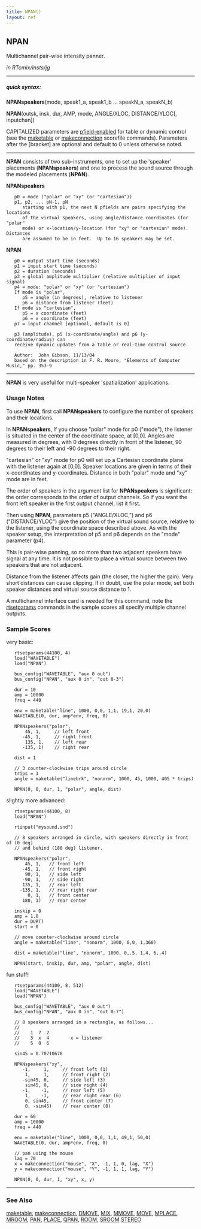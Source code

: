 ```yaml
---
title: NPAN()
layout: ref
---
```


## NPAN

Multichannel pair-wise intensity panner.

*in RTcmix/insts/jg*  
  

-----

##### quick syntax:

**NPANspeakers**(mode, speak1\_a, speak1\_b ... speakN\_a, speakN\_b)  
  
**NPAN**(outsk, insk, dur, AMP, mode, ANGLE/XLOC, DISTANCE/YLOC\[,
inputchan\])

CAPITALIZED parameters are [pfield-enabled](pfield-enabled.html) for
table or dynamic control (see the
[maketable](../scorefile/maketable.html) or
[makeconnection](../scorefile/makeconnection.html) scorefile
commands). Parameters after the \[bracket\] are optional and default to
0 unless otherwise noted.

-----

  
**NPAN** consists of two sub-instruments, one to set up the 'speaker'
placements (**NPANspeakers**) and one to process the sound source
through the modeled placements (**NPAN**).  
  
  
<span id="NPANspeakers"></span> **NPANspeakers**  

``` 
   p0 = mode ("polar" or "xy" (or "cartesian"))
   p1, p2, ... pN-1, pN
      starting with p1, the next N pfields are pairs specifying the locations
      of the virtual speakers, using angle/distance coordinates (for "polar"
      mode) or x-location/y-location (for "xy" or "cartesian" mode).  Distances
      are assumed to be in feet.  Up to 16 speakers may be set.
```

  
<span id="NPAN"></span> **NPAN**  

``` 
   p0 = output start time (seconds)
   p1 = input start time (seconds)
   p2 = duration (seconds)
   p3 = global amplitude multiplier (relative multiplier of input signal)
   p4 = mode: "polar" or "xy" (or "cartesian")
   If mode is "polar",
      p5 = angle (in degrees), relative to listener
      p6 = distance from listener (feet)
   If mode is "cartesian",
      p5 = x coordinate (feet)
      p6 = x coordinate (feet)
   p7 = input channel [optional, default is 0]

   p3 (amplitude), p5 (x-coordinate/angle) and p6 (y-coordinate/radius) can
   receive dynamic updates from a table or real-time control source.

   Author:  John Gibson, 11/13/04
   based on the description in F. R. Moore, "Elements of Computer Music," pp. 353-9
```

  

-----

  
**NPAN** is very useful for multi-speaker 'spatialization' applications.

### Usage Notes

To use **NPAN**, first call **NPANspeakers** to configure the number of
speakers and their locations.

In **NPANspeakers**, If you choose "polar" mode for p0 ("mode"), the
listener is situated in the center of the coordinate space, at \[0,0\].
Angles are measured in degrees, with 0 degrees directly in front of the
listener, 90 degrees to their left and -90 degrees to their right.

"cartesian" or "xy" mode for p0 will set up a Cartesian coordinate plane
with the listener again at \[0,0\]. Speaker locations are given in terms
of their x-coordinates and y-coordinates. Distance in both "polar" mode
and "xy" mode are in feet.

The order of speakers in the argument list for **NPANspeakers** is
significant: the order corresponds to the order of output channels. So
if you want the front left speaker in the first output channel, list it
first.

Then using **NPAN**, parameters p5 ("ANGLE/XLOC,") and p6
("DISTANCE/YLOC") give the position of the virtual sound source,
relative to the listener, using the coordinate space described above. As
with the speaker setup, the interpretation of p5 and p6 depends on the
"mode" parameter (p4).

This is pair-wise panning, so no more than two adjacent speakers have
signal at any time. It is not possible to place a virtual source between
two speakers that are not adjacent.

Distance from the listener affects gain (the closer, the higher the
gain). Very short distances can cause clipping. If in doubt, use the
polar mode, set both speaker distances and virtual source distance to 1.

A multichannel interface card is needed for this command, note the
[rtsetparams](../scorefile/rtsetparams.html) commands in the sample
scores all specify multiple channel outputs.

### Sample Scores

very basic:

``` 
   rtsetparams(44100, 4)
   load("WAVETABLE")
   load("NPAN")

   bus_config("WAVETABLE", "aux 0 out")
   bus_config("NPAN", "aux 0 in", "out 0-3")

   dur = 10
   amp = 10000
   freq = 440

   env = maketable("line", 1000, 0,0, 1,1, 19,1, 20,0)
   WAVETABLE(0, dur, amp*env, freq, 0)

   NPANspeakers("polar",
       45, 1,     // left front
      -45, 1,     // right front
       135, 1,    // left rear
      -135, 1)    // right rear

   dist = 1

   // 3 counter-clockwise trips around circle
   trips = 3
   angle = maketable("linebrk", "nonorm", 1000, 45, 1000, 405 * trips)

   NPAN(0, 0, dur, 1, "polar", angle, dist)
```

  
  
slightly more advanced:

``` 
   rtsetparams(44100, 8)
   load("NPAN")

   rtinput("mysound.snd")

   // 8 speakers arranged in circle, with speakers directly in front of (0 deg)
   // and behind (180 deg) listener.

   NPANspeakers("polar",
       45, 1,   // front left
      -45, 1,   // front right
       90, 1,   // side left
      -90, 1,   // side right
      135, 1,   // rear left
     -135, 1,   // rear right rear
        0, 1,   // front center
      180, 1)   // rear center

   inskip = 0
   amp = 1.0
   dur = DUR()
   start = 0

   // move counter-clockwise around circle
   angle = maketable("line", "nonorm", 1000, 0,0, 1,360)

   dist = maketable("line", "nonorm", 1000, 0,.5, 1,4, 6,.4)

   NPAN(start, inskip, dur, amp, "polar", angle, dist)
```

  
  
fun stuff\!

``` 
   rtsetparams(44100, 8, 512)
   load("WAVETABLE")
   load("NPAN")

   bus_config("WAVETABLE", "aux 0 out")
   bus_config("NPAN", "aux 0 in", "out 0-7")

   // 8 speakers arranged in a rectangle, as follows...
   //
   //    1  7  2
   //    3  x  4        x = listener
   //    5  8  6

   sin45 = 0.70710678

   NPANspeakers("xy",
      -1,     1,     // front left (1)
       1,     1,     // front right (2)
      -sin45, 0,     // side left (3)
       sin45, 0,     // side right (4)
      -1,    -1,     // rear left (5)
       1,    -1,     // rear right rear (6)
       0, sin45,     // front center (7)
       0, -sin45)    // rear center (8)

   dur = 60
   amp = 10000
   freq = 440

   env = maketable("line", 1000, 0,0, 1,1, 49,1, 50,0)
   WAVETABLE(0, dur, amp*env, freq, 0)

   // pan using the mouse
   lag = 70
   x = makeconnection("mouse", "X", -1, 1, 0, lag, "X")
   y = makeconnection("mouse", "Y", -1, 1, 1, lag, "Y")

   NPAN(0, 0, dur, 1, "xy", x, y)
```

  

-----

### See Also

[maketable](../scorefile/maketable.html),
[makeconnection](../scorefile/makeconnection.html), [DMOVE](DMOVE.html),
[MIX](MIX.html), [MMOVE](MMOVE.html), [MOVE](MOVE.html),
[MPLACE](MPLACE.html), [MROOM](MROOM.html), [PAN](PAN.html),
[PLACE](PLACE.html), [QPAN](QPAN.html), [ROOM](ROOM.html),
[SROOM](SROOM.html) [STEREO](STEREO.html)

